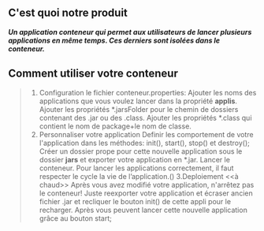 
## C'est quoi notre produit
___Un application conteneur qui permet aux utilisateurs de lancer plusieurs applications en même temps. Ces derniers sont isolées dans le conteneur.___

## Comment utiliser votre conteneur
> 1. Configuration le fichier conteneur.properties:
		Ajouter les noms des applications que vous voulez lancer dans la propriété **applis**.
		Ajouter les propriétés *.jarsFolder pour le chemin de dossiers contenant des .jar ou des .class.
		Ajouter les propriétés *.class qui contient le nom de package+le nom de classe.
> 2. Personnaliser votre application
		Definir les comportement de votre l'application dans les méthodes: init(), start(), stop() et destroy();
		Créer un dossier prope pour cette nouvelle application sous le dossier **jars** et exporter votre application 		      en *.jar.
		Lancer le conteneur.
		Pour lancer les applications correctement, il faut respecter le cycle la vie de l’application.()
> 3.Deploiement <<à chaud>>
		Après vous avez modifié votre application, n'arrêtez pas  le conteneur! Juste reexporter votre application et                 écraser ancien fichier .jar et recliquer le bouton init() de cette appli pour le recharger.
		Après vous peuvent lancer cette nouvelle application grâce au bouton start;
